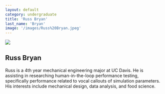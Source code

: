 ```yaml
---
layout: default
category: undergraduate
title: 'Russ Bryan'
last_name: 'Bryan'
image: '/images/Russ%20Bryan.jpeg'
---
```


<img src="{{ page.image }}">

<h2 class="team-title">Russ Bryan</h2>
<h4 class="team-position"></h4>
<p>Russ is a 4th year mechanical engineering major at UC Davis. He is assisting in researching human-in-the-loop performance testing, specifically performance related to vocal callouts of simulation parameters. His interests include mechanical design, data analysis, and food science.</p>
<ul class="team-member-other-info"></ul>
